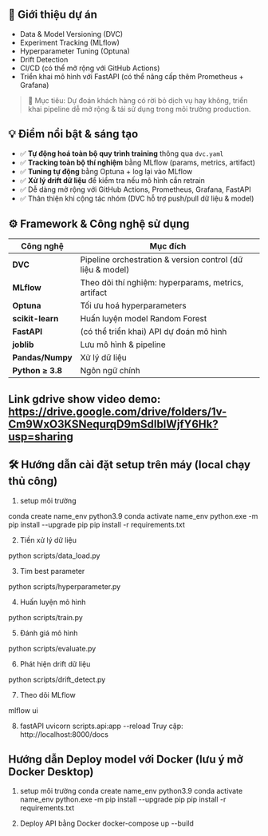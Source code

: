 
## 🚀 Giới thiệu dự án
- Data & Model Versioning (DVC)
- Experiment Tracking (MLflow)
- Hyperparameter Tuning (Optuna)
- Drift Detection
- CI/CD (có thể mở rộng với GitHub Actions)
- Triển khai mô hình với FastAPI (có thể nâng cấp thêm Prometheus + Grafana)
> 🎯 Mục tiêu: Dự đoán khách hàng có rời bỏ dịch vụ hay không, triển khai pipeline dễ mở rộng & tái sử dụng trong môi trường production.

## 💡 Điểm nổi bật & sáng tạo

- ✅ **Tự động hoá toàn bộ quy trình training** thông qua `dvc.yaml`
- ✅ **Tracking toàn bộ thí nghiệm** bằng MLflow (params, metrics, artifact)
- ✅ **Tuning tự động** bằng Optuna + log lại vào MLflow
- ✅ **Xử lý drift dữ liệu** để kiểm tra nếu mô hình cần retrain
- ✅ Dễ dàng mở rộng với GitHub Actions, Prometheus, Grafana, FastAPI
- ✅ Thân thiện khi cộng tác nhóm (DVC hỗ trợ push/pull dữ liệu & model)

## ⚙️ Framework & Công nghệ sử dụng

| Công nghệ     | Mục đích |
|---------------|---------|
| **DVC**       | Pipeline orchestration & version control (dữ liệu & model) |
| **MLflow**    | Theo dõi thí nghiệm: hyperparams, metrics, artifact |
| **Optuna**    | Tối ưu hoá hyperparameters |
| **scikit-learn** | Huấn luyện model Random Forest |
| **FastAPI**   | (có thể triển khai) API dự đoán mô hình |
| **joblib**    | Lưu mô hình & pipeline |
| **Pandas/Numpy** | Xử lý dữ liệu |
| **Python ≥ 3.8** | Ngôn ngữ chính |

## Link gdrive show video demo: https://drive.google.com/drive/folders/1v-Cm9WxO3KSNequrqD9mSdlblWjfY6Hk?usp=sharing

## 🛠️ Hướng dẫn cài đặt setup trên máy (local chạy thủ công)

1. setup môi trường

conda create name_env python3.9
conda activate name_env
python.exe -m pip install --upgrade pip
pip install -r requirements.txt

2. Tiền xử lý dữ liệu

python scripts/data_load.py

3. Tim best parameter

python scripts/hyperparameter.py

4. Huấn luyện mô hình

python scripts/train.py

5. Đánh giá mô hình

python scripts/evaluate.py

6. Phát hiện drift dữ liệu

python scripts/drift_detect.py

7. Theo dõi MLflow

mlflow ui

8. fastAPI
uvicorn scripts.api:app --reload
Truy cập: http://localhost:8000/docs

## Hướng dẫn Deploy model với Docker (lưu ý mở Docker Desktop)

1. setup môi trường
conda create name_env python3.9
conda activate name_env
python.exe -m pip install --upgrade pip
pip install -r requirements.txt


2. Deploy API bằng Docker
docker-compose up --build



